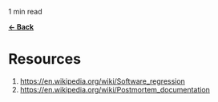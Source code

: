 <p id="reading-time-action-id" align="left">1 min read</p>

[**← Back**](contents.md)

# Resources

1. https://en.wikipedia.org/wiki/Software_regression
2. https://en.wikipedia.org/wiki/Postmortem_documentation
